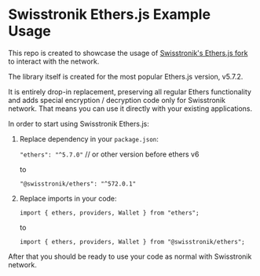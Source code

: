 # Swisstronik Ethers.js Example Usage


This repo is created to showcase the usage of [Swisstronik's Ethers.js fork](https://github.com/SigmaGmbH/ethers.js) to interact with the network. 


The library itself is created for the most popular Ethers.js version, v5.7.2.

It is entirely drop-in replacement, preserving all regular Ethers functionality and adds special encryption / decryption code only for Swisstronik network.
That means you can use it directly with your existing applications.


In order to start using Swisstronik Ethers.js:

1. Replace dependency in your `package.json`:

    `"ethers": "^5.7.0"` // or other version before ethers v6
    
    to 
       
    `"@swisstronik/ethers": "^572.0.1"`


2. Replace imports in your code:

    `import { ethers, providers, Wallet } from "ethers";`
    
    to 

    `import { ethers, providers, Wallet } from "@swisstronik/ethers";`


After that you should be ready to use your code as normal with Swisstronik network.

